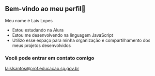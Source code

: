 ## Bem-vindo ao meu perfil👋 

Meu nome é Laís Lopes

- Estou estudando na Alura
- Estou me desenvolvendo na linguagem JavaScript
- Utilizo esse espaço para minha organização e compartilhamento dos meus projetos desenvolvidos

### Você pode entrar em contato comigo

laislsantos@prof.educacao.sp.gov.br

